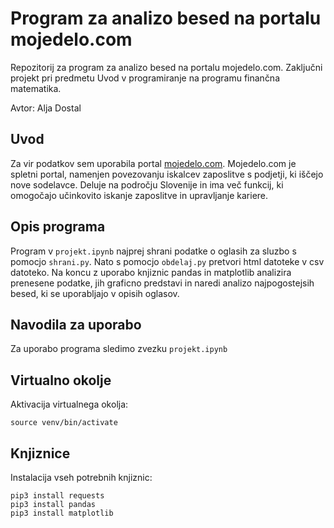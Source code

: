 # Program za analizo besed na portalu mojedelo.com

Repozitorij za program za analizo besed na portalu mojedelo.com. Zaključni projekt pri predmetu Uvod v programiranje na programu finančna matematika.

Avtor: Alja Dostal

## Uvod

Za vir podatkov sem uporabila portal [mojedelo.com](https://www.mojedelo.com/). Mojedelo.com je spletni portal, namenjen povezovanju iskalcev zaposlitve s podjetji, ki iščejo nove sodelavce. Deluje na področju Slovenije in ima več funkcij, ki omogočajo učinkovito iskanje zaposlitve in upravljanje kariere.


## Opis programa

Program v `projekt.ipynb` najprej shrani podatke o oglasih za sluzbo s pomocjo `shrani.py`. Nato s pomocjo `obdelaj.py` pretvori html datoteke v csv datoteko. Na koncu z uporabo knjiznic pandas in matplotlib analizira prenesene podatke, jih graficno predstavi in naredi analizo najpogostejsih besed, ki se uporabljajo v opisih oglasov.

## Navodila za uporabo

Za uporabo programa sledimo zvezku `projekt.ipynb`


## Virtualno okolje

Aktivacija virtualnega okolja:

```
source venv/bin/activate
```

## Knjiznice
Instalacija vseh potrebnih knjiznic:

```
pip3 install requests
pip3 install pandas
pip3 install matplotlib
```


